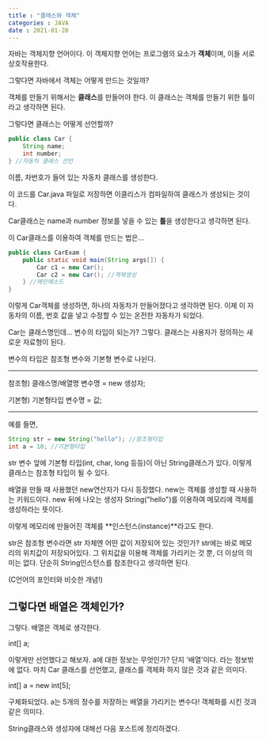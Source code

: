 ```yaml
---
title : "클래스와 객체"
categories : JAVA
date : 2021-01-28
---
```


자바는 객체지향 언어이다. 이 객체지향 언어는 프로그램의 요소가 **객체**이며, 이들 서로 상호작용한다.

그렇다면 자바에서 객체는 어떻게 만드는 것일까?

객체를 만들기 위해서는 **클래스**를 만들어야 한다. 이 클래스는 객체를 만들기 위한 틀이라고 생각하면 된다.

그렇다면 클래스는 어떻게 선언할까?

```java
public class Car {
    String name;
    int number;
} //자동차 클래스 선언
```

이름, 차번호가 들어 있는 자동차 클래스를 생성한다. 

이 코드를 Car.java 파일로 저장하면 이클리스가 컴파일하여 클래스가 생성되는 것이다. 

Car클래스는 name과 number 정보를 넣을 수 있는 **틀**을 생성한다고 생각하면 된다.

이 Car클래스를 이용하여 객체를 만드는 법은...

```java
public class CarExam {
    public static void main(String args[]) {
        Car c1 = new Car();
        Car c2 = new Car(); //객체생성
    } //메인메소드
}
```
이렇게 Car객체를 생성하면, 하나의 자동차가 만들어졌다고 생각하면 된다.
이제 이 자동차의 이름, 번호 값을 넣고 수정할 수 있는 온전한 자동차가 되었다.

Car는 클래스명인데... 변수의 타입이 되는가? 그렇다.
클래스는 사용자가 정의하는 새로운 자료형이 된다.


변수의 타입은 참조형 변수와 기본형 변수로 나뉜다.

---

참조형) 클래스명/배열명 변수명 = new 생성자;

기본형) 기본형타입 변수명 = 값;

---

예를 들면,

```java
String str = new String("hello"); //참조형타입
int a = 10; //기본형타입
```

str 변수 앞에 기본형 타입(int, char, long 등등)이 아닌 String클래스가 있다. 이렇게 클래스는 참조형 타입이 될 수 있다.

배열을 만들 때 사용했던 new연산자가 다시 등장했다. new는 객체를 생성할 때 사용하는 키워드이다. new 뒤에 나오는 생성자 String("hello")를 이용하여 메모리에 객체를 생성하라는 뜻이다.

이렇게 메모리에 만들어진 객체를 **인스턴스(instance)**라고도 한다.

str은 참조형 변수라면 str 자체엔 어떤 값이 저장되어 있는 것인가? str에는 바로 메모리의 위치값이 저장되어있다. 그 위치값을 이용해 객체를 가리키는 것 뿐, 더 이상의 의미는 없다. 단순히 String인스턴스를 참조한다고 생각하면 된다.

(C언어의 포인터와 비슷한 개념!)

## 그렇다면 배열은 객체인가?
그렇다. 배열은 객체로 생각한다.

int[] a;

이렇게만 선언했다고 해보자. a에 대한 정보는 무엇인가? 단지 '배열'이다. 라는 정보밖에 없다.
마치 Car 클래스를 선언했고, 클래스를 객체화 하지 않은 것과 같은 의미다.

int[] a = new int[5];

구체화되었다. a는 5개의 정수를 저장하는 배열을 가리키는 변수다!
객체화를 시킨 것과 같은 의미다.

String클래스와 생성자에 대해선 다음 포스트에 정리하겠다.
